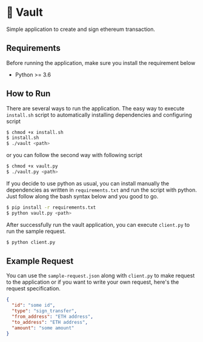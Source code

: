 # 🤖 Vault

Simple application to create and sign ethereum transaction.

## Requirements
Before running the application, make sure you install the requirement below

- Python >= 3.6

## How to Run

There are several ways to run the application. The easy way to execute `install.sh` script to automatically installing dependencies and configuring script

```sh
$ chmod +x install.sh
$ install.sh
$ ./vault <path>
```

or you can follow the second way with following script

```sh
$ chmod +x vault.py
$ ./vault.py <path>
```

If you decide to use python as usual, you can install manually the dependencies as written in `requirements.txt` and run the script with python. Just follow along the bash syntax below and you good to go.

```sh
$ pip install -r requirements.txt
$ python vault.py <path>
```

After successfully run the vault application, you can execute `client.py` to run the sample request.

```sh
$ python client.py
```

## Example Request

You can use the `sample-request.json` along with `client.py` to make request to the application or if you want to write your own request, here's the request specification.

```json
{
  "id": "some id",
  "type": "sign_transfer",
  "from_address": "ETH address",
  "to_address": "ETH address",
  "amount": "some amount"
}
```
